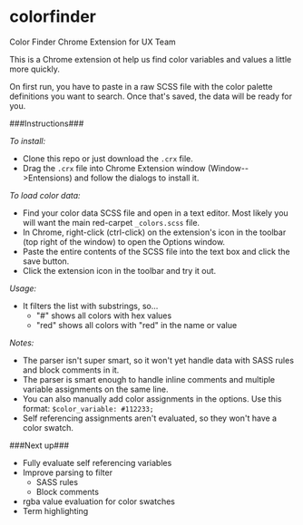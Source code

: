 # colorfinder
Color Finder Chrome Extension for UX Team

This is a Chrome extension ot help us find color variables and values a little more quickly.

On first run, you have to paste in a raw SCSS file with the color palette definitions you want to search. Once that's saved, the data will be ready for you.

###Instructions###

*To install:*
- Clone this repo or just download the `.crx` file.
- Drag the `.crx` file into Chrome Extension window (Window-->Entensions) and follow the dialogs to install it. 

*To load color data:*
- Find your color data SCSS file and open in a text editor. Most likely you will want the main red-carpet `_colors.scss` file.
- In Chrome, right-click (ctrl-click) on the extension's icon in the toolbar (top right of the window) to open the Options window.
- Paste the entire contents of the SCSS file into the text box and click the save button.
- Click the extension icon in the toolbar and try it out.

*Usage:*
- It filters the list with substrings, so...
  - "#" shows all colors with hex values
  - "red" shows all colors with "red" in the name or value
  
*Notes:*
- The parser isn't super smart, so it won't yet handle data with SASS rules and block comments in it.
- The parser is smart enough to handle inline comments and multiple variable assignments on the same line.
- You can also manually add color assignments in the options. Use this format: `$color_variable: #112233;`
- Self referencing assignments aren't evaluated, so they won't have a color swatch.


###Next up###
- Fully evaluate self referencing variables
- Improve parsing to filter
  - SASS rules
  - Block comments
- rgba value evaluation for color swatches
- Term highlighting
